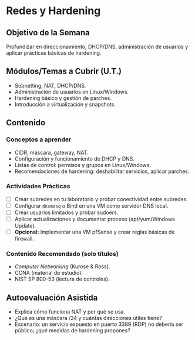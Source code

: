 # Redes y Hardening

## Objetivo de la Semana
Profundizar en direccionamiento, DHCP/DNS, administración de usuarios y aplicar prácticas básicas de hardening.

## Módulos/Temas a Cubrir (U.T.)
- Subnetting, NAT, DHCP/DNS.
- Administración de usuarios en Linux/Windows.
- Hardening básico y gestión de parches.
- Introducción a virtualización y snapshots.

## Contenido

### Conceptos a aprender
- CIDR, máscara, gateway, NAT.
- Configuración y funcionamiento de DHCP y DNS.
- Listas de control: permisos y grupos en Linux/Windows.
- Recomendaciones de hardening: deshabilitar servicios, aplicar parches.

### Actividades Prácticas
- [ ] Crear subredes en tu laboratorio y probar conectividad entre subredes.
- [ ] Configurar `dnsmasq` o Bind en una VM como servidor DNS local.
- [ ] Crear usuarios limitados y probar sudoers.
- [ ] Aplicar actualizaciones y documentar proceso (apt/yum/Windows Update).
- [ ] **Opcional:** Implementar una VM pfSense y crear reglas básicas de firewall.

### Contenido Recomendado (solo títulos)
- *Computer Networking* (Kurose & Ross).
- CCNA (material de estudio).
- NIST SP 800-53 (lectura de controles).

## Autoevaluación Asistida
- Explica cómo funciona NAT y por qué se usa.
- ¿Qué es una máscara /24 y cuántas direcciones útiles tiene?
- Escenario: un servicio expuesto en puerto 3389 (RDP) no debería ser público; ¿qué medidas de hardening propones?
